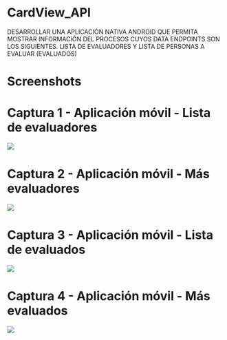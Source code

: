 # CardView_API
DESARROLLAR UNA APLICACIÓN NATIVA ANDROID QUE PERMITA MOSTRAR INFORMACIÓN DEL PROCESOS CUYOS DATA ENDPOINTS SON LOS SIGUIENTES.
LISTA DE EVALUADORES Y LISTA DE PERSONAS A EVALUAR (EVALUADOS)


# Screenshots

# Captura 1 - Aplicación móvil - Lista de evaluadores
![](https://github.com/cturriagos/CardView_API/blob/master/Screenshots/Captura1.png)

# Captura 2 - Aplicación móvil - Más evaluadores
![](https://github.com/cturriagos/CardView_API/blob/master/Screenshots/Captura2.png)

# Captura 3 - Aplicación móvil - Lista de evaluados
![](https://github.com/cturriagos/CardView_API/blob/master/Screenshots/Captura3.png)

# Captura 4 - Aplicación móvil - Más evaluados
![](https://github.com/cturriagos/CardView_API/blob/master/Screenshots/Captura4.png)
